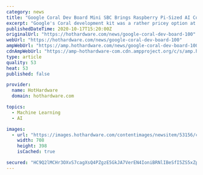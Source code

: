 ```yaml
---
category: news
title: "Google Coral Dev Board Mini SBC Brings Raspberry Pi-Sized AI Computing To The Edge"
excerpt: "Google's Coral development kit was a rather pricey option at $175, but now the same power is much more affordable."
publishedDateTime: 2020-10-17T15:20:00Z
originalUrl: "https://hothardware.com/news/google-coral-dev-board-100"
webUrl: "https://hothardware.com/news/google-coral-dev-board-100"
ampWebUrl: "https://amp.hothardware.com/news/google-coral-dev-board-100"
cdnAmpWebUrl: "https://amp-hothardware-com.cdn.ampproject.org/c/s/amp.hothardware.com/news/google-coral-dev-board-100"
type: article
quality: 53
heat: 53
published: false

provider:
  name: HotHardware
  domain: hothardware.com

topics:
  - Machine Learning
  - AI

images:
  - url: "https://images.hothardware.com/contentimages/newsitem/53156/content/coral-mini-1.jpg"
    width: 708
    height: 398
    isCached: true

secured: "HC9Q2lMCHr3OXvS7cagXsQ4PZgzE5GkJA7VerEN4IoniBRNlIBeSfI5ZS5xZpq3fuqr25QtNveFOxfRfKrI85GHOl7V3GENDTQrUWiTLFAORu9u1VkgcvajD6g1SDN+dS8W8m7tKCKkEosmcHCF7ChOafrYArQCbSLj0+5LLTdlu3lDQ6e/7EdSDLEVd54N2wuNlIi8x7H2+THZ4baTXhtKqlwGigy8mCUw7BAdVE72UroZPxtE5qbkj/mrd2KtJm8Qo6HWdzb9mgUqnVlYhcHrqVkLxcnWQuIvklmiFJTWc7wdHOPXkIPFQ4K3huhqhTKvB2VsF9GpxJs47qNbOUO0oEB+JVm1d7KIHzE4sUIg=;Y1q8nDFx3rEwGuCeQPlR9A=="
---
```


